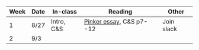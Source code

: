 | Week | Date | In-class | Reading | Other |
| --- | --- | --- | --- | --- |
| 1  | 8/27 | Intro, C&S | [Pinker essay](./6110-papers/pinker.pdf), C&S p7--12 | Join slack |
| 2 | 9/3 |  |  | |


